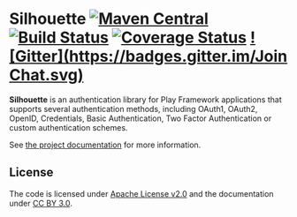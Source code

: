 Silhouette [![Maven Central](https://maven-badges.herokuapp.com/maven-central/com.mohiva/play-silhouette_2.11/badge.svg)](https://maven-badges.herokuapp.com/maven-central/com.mohiva/play-silhouette_2.11) [![Build Status](https://travis-ci.org/mohiva/play-silhouette.png)](https://travis-ci.org/mohiva/play-silhouette) [![Coverage Status](https://coveralls.io/repos/mohiva/play-silhouette/badge.png)](https://coveralls.io/r/mohiva/play-silhouette) [![Gitter](https://badges.gitter.im/Join Chat.svg)](https://gitter.im/mohiva/play-silhouette?utm_source=badge&utm_medium=badge&utm_campaign=pr-badge&utm_content=badge)
==========

**Silhouette** is an authentication library for Play Framework applications that supports several authentication methods, including OAuth1, OAuth2, OpenID, Credentials, Basic Authentication, Two Factor Authentication or custom authentication schemes.

See [the project documentation](http://silhouette.mohiva.com/docs) for more information.

## License

The code is licensed under [Apache License v2.0](http://www.apache.org/licenses/LICENSE-2.0) and the documentation under [CC BY 3.0](http://creativecommons.org/licenses/by/3.0/).
